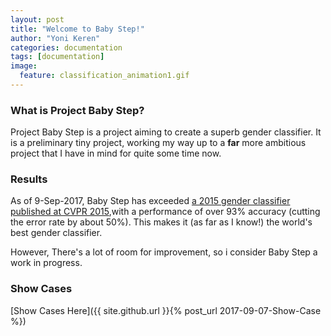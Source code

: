 ```yaml
---
layout: post
title: "Welcome to Baby Step!"
author: "Yoni Keren"
categories: documentation
tags: [documentation]
image:
  feature: classification_animation1.gif
---
```



### What is Project Baby Step?

Project Baby Step is a project aiming to create a superb gender classifier. It is a preliminary tiny project, working my way up to a **far** more ambitious project that I have in mind for quite some time now.

### Results

As of 9-Sep-2017, Baby Step has exceeded [a 2015 gender classifier published at CVPR 2015](http://www.openu.ac.il/home/hassner/projects/cnn_agegender/),with a performance of over 93% accuracy (cutting the error rate by about 50%).
This makes it (as far as I know!) the world's best gender classifier.

However, There's a lot of room for improvement, so i consider Baby Step a work in progress.


### Show Cases

[Show Cases Here]({{ site.github.url }}{% post_url 2017-09-07-Show-Case %})



